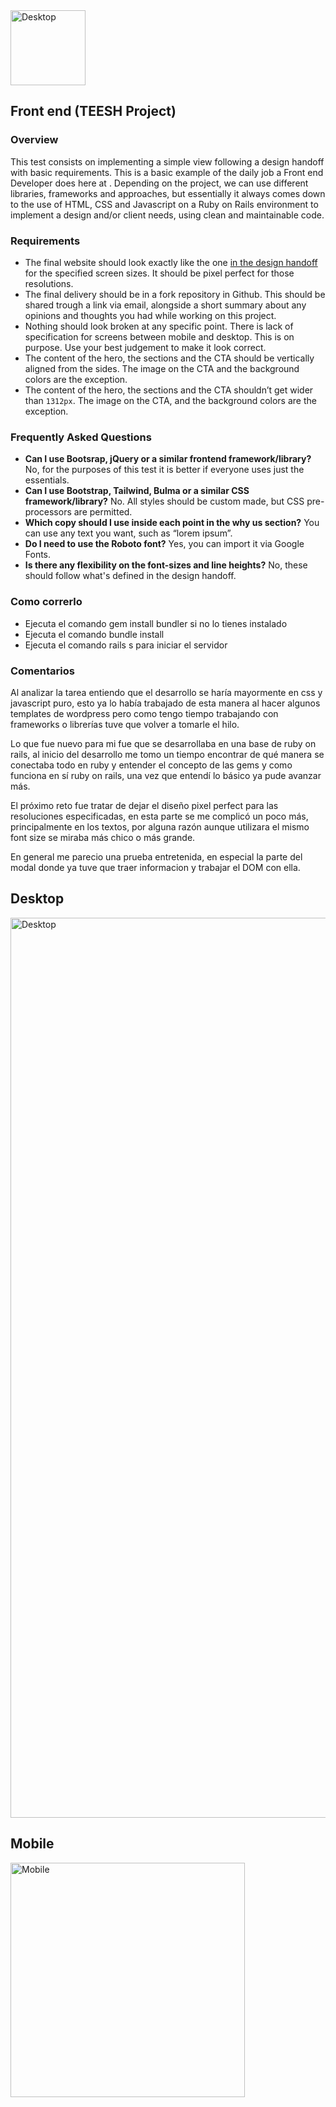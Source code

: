 <img width="120" alt="Desktop" src="https://user-images.githubusercontent.com/13852315/109897383-3c907b00-7c58-11eb-94c4-de56bfaebecd.png">

## Front end (TEESH Project)

### Overview

This test consists on implementing a simple view following a design handoff with basic requirements. This is a basic example of the daily job a Front end Developer does here at . Depending on the project, we can use different libraries, frameworks and approaches, but essentially it always comes down to the use of HTML, CSS and Javascript on a Ruby on Rails environment to implement a design and/or client needs, using clean and maintainable code.

### Requirements

- The final website should look exactly like the one [in the design handoff](https://www.figma.com/file/l0p8DQtkhKoJJdoMXjoGrh/TELOSLABS---FRONTEND-TEST-ON-RAILS?node-id=470%3A275) for the specified screen sizes. It should be pixel perfect for those resolutions.
- The final delivery should be in a fork repository in Github. This should be shared trough a link via email, alongside a short summary about any opinions and thoughts you had while working on this project.
- Nothing should look broken at any specific point. There is lack of specification for screens between mobile and desktop. This is on purpose. Use your best judgement to make it look correct.
- The content of the hero, the sections and the CTA should be vertically aligned from the sides. The image on the CTA and the background colors are the exception.
- The content of the hero, the sections and the CTA shouldn’t get wider than `1312px`. The image on the CTA, and the background colors are the exception.

### Frequently Asked Questions

- **Can I use Bootsrap, jQuery or a similar frontend framework/library?** No, for the purposes of this test it is better if everyone uses just the essentials.
- **Can I use Bootstrap, Tailwind, Bulma or a similar CSS framework/library?** No. All styles should be custom made, but CSS pre-processors are permitted.
- **Which copy should I use inside each point in the why us section?** You can use any text you want, such as “lorem ipsum”.
- **Do I need to use the Roboto font?** Yes, you can import it via Google Fonts.
- **Is there any flexibility on the font-sizes and line heights?** No, these should follow what's defined in the design handoff.

### Como correrlo
- Ejecuta el comando gem install bundler si no lo tienes instalado
- Ejecuta el comando bundle install
- Ejecuta el comando rails s para iniciar el servidor

### Comentarios

Al analizar la tarea entiendo que el desarrollo se haría mayormente en css y javascript puro, esto ya lo había trabajado de esta manera al hacer algunos templates de wordpress pero como tengo tiempo trabajando con frameworks o librerías tuve que volver a tomarle el hilo.

Lo que fue nuevo para mi fue que se desarrollaba en una base de ruby on rails, al inicio del desarrollo me tomo un tiempo encontrar de qué manera se conectaba todo en ruby y entender el concepto de las gems y como funciona en sí ruby on rails, una vez que entendí lo básico ya pude avanzar más.

El próximo reto fue tratar de dejar el diseño pixel perfect para las resoluciones especificadas, en esta parte se me complicó un poco más, principalmente en los textos, por alguna razón aunque utilizara el mismo font size se miraba más chico o más grande.

En general me parecio una prueba entretenida, en especial la parte del modal donde ya tuve que traer informacion y trabajar el DOM con ella.

## Desktop
<img width="1440" alt="Desktop" src="https://github.com/Hadza/frontend/blob/180ccbac47d744b3544a18e5482bf7ed56818d6b/desktop%20view.png">

## Mobile
<img width="375" alt="Mobile" src="https://github.com/Hadza/frontend/blob/180ccbac47d744b3544a18e5482bf7ed56818d6b/mobile%20view.png">



